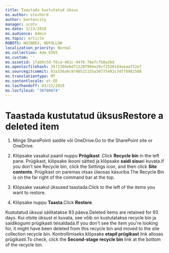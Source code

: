 ```yaml
---
title: Taastada kustutatud üksus
ms.author: stevhord
author: bentoncity
manager: scotv
ms.date: 3/23/2018
ms.audience: Admin
ms.topic: article
ROBOTS: NOINDEX, NOFOLLOW
localization_priority: Normal
ms.collection: Adm_O365
ms.custom: ''
ms.assetid: 1fab9c5d-f6ca-461c-94f0-76e7cfb8a26d
ms.openlocfilehash: 3571360e6d71120f904e29cf25301d4eeaaf52e7
ms.sourcegitcommit: 03a156a9c9740521155a30775492c7dff0982588
ms.translationtype: MT
ms.contentlocale: et-EE
ms.lasthandoff: 03/22/2019
ms.locfileid: "30760874"
---
```

# <a name="restore-a-deleted-item"></a><span data-ttu-id="a1499-102">Taastada kustutatud üksus</span><span class="sxs-lookup"><span data-stu-id="a1499-102">Restore a deleted item</span></span>

1. <span data-ttu-id="a1499-103">Minge SharePointi saidile või OneDrive.</span><span class="sxs-lookup"><span data-stu-id="a1499-103">Go to the SharePoint site or OneDrive.</span></span>
    
2. <span data-ttu-id="a1499-104">Klõpsake vasakul paanil nuppu **Prügikast** .</span><span class="sxs-lookup"><span data-stu-id="a1499-104">Click **Recycle bin** in the left pane.</span></span> <span data-ttu-id="a1499-105">Prügikast, klõpsake ikooni sätted ja klõpsake **saidi sisu**ei kuvata.</span><span class="sxs-lookup"><span data-stu-id="a1499-105">If you don't see Recycle bin, click the Settings icon, and then click **Site contents**.</span></span> <span data-ttu-id="a1499-106">Prügikast on paremas otsas ülaosas käsuriba.</span><span class="sxs-lookup"><span data-stu-id="a1499-106">The Recycle Bin is on the far right of the command bar at the top.</span></span>
    
3. <span data-ttu-id="a1499-107">Klõpsake vasakul üksused taastada.</span><span class="sxs-lookup"><span data-stu-id="a1499-107">Click to the left of the items you want to restore.</span></span>
    
4. <span data-ttu-id="a1499-108">Klõpsake nuppu **Taasta**.</span><span class="sxs-lookup"><span data-stu-id="a1499-108">Click **Restore**.</span></span>
    
<span data-ttu-id="a1499-109">Kustutatud üksusi säilitatakse 93 päeva.</span><span class="sxs-lookup"><span data-stu-id="a1499-109">Deleted items are retained for 93 days.</span></span> <span data-ttu-id="a1499-110">Kui otsite üksust ei kuvata, see võib on kustutatakse recycle bin ja saidikogumi prügikasti teisaldada.</span><span class="sxs-lookup"><span data-stu-id="a1499-110">If you don't see the item you're looking for, it might have been deleted from this recycle bin and moved to the site collection recycle bin.</span></span> <span data-ttu-id="a1499-111">Kontrollimiseks klõpsake **etapil prügikast** link allosas prügikasti.</span><span class="sxs-lookup"><span data-stu-id="a1499-111">To check, click the **Second-stage recycle bin** link at the bottom of the recycle bin.</span></span> 
  

